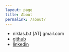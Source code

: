 ```yaml
---
layout: page
title: About
permalink: /about/
---
```


- niklas.b.t [AT] gmail.com
- [github](https://github.com/niklasbt)
- [linkedin](https://www.linkedin.com/in/niklas-b-thompson-ph-d-aa05171b1/)

